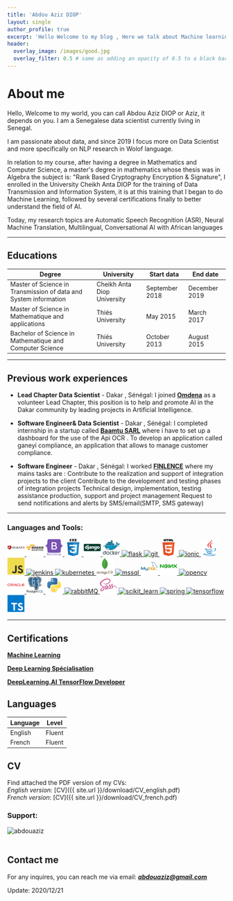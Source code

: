 ```yaml
---
title: 'Abdou Aziz DIOP'
layout: single
author_profile: true
excerpt: 'Hello Welcome to my blog , Here we talk about Machine learning !'
header:
  overlay_image: /images/good.jpg
  overlay_filter: 0.5 # same as adding an opacity of 0.5 to a black background
---
```


# About me

Hello, Welcome to my world, you can call Abdou Aziz DIOP or Aziz, it depends on you. I am a Senegalese data scientist currently living in Senegal.

I am passionate about data, and since 2019 I focus more on Data Scientist and more specifically on NLP research in Wolof language. 

In relation to my course, after having a degree in Mathematics and Computer Science, a master's degree in mathematics whose thesis was in Algebra the subject is: "Rank Based Cryptography Encryption & Signature", I enrolled in the University Cheikh Anta DIOP for the training of Data Transmission and Information System, it is at this training that I began to do Machine Learning, followed by several certifications finally to better understand the field of AI. 

Today, my research topics are Automatic Speech Recognition (ASR), Neural Machine Translation, Multilingual, Conversational AI with African languages 


--- 



## Educations

| Degree | University  | Start data |End date |
|----------|--------|---------------|----------|
| Master of Science in Transmission of data and System information  | Cheikh Anta Diop University | September 2018 | December 2019 |
| Master of Science in Mathematique and applications   | Thiés University | May 2015 | March 2017 |
| Bachelor of Science in Mathematique and Computer Science | Thiés University | October 2013 | August 2015  |


---

## Previous work experiences

- **Lead Chapter Data Scientist** - Dakar , Sénégal: 
  I joined **[Omdena](https://omdena.com/)** as a volunteer Lead Chapter, this position is to help and promote AI in the Dakar community by leading projects in Artificial Intelligence. 

- **Software Engineer& Data Scientist** - Dakar , Sénégal: 
  I completed internship in a startup called **[Baamtu SARL](http://https://baamtu.com/)** where i have to set up a dashboard for the use of the Api OCR .
  To develop an application called ganeyi compliance, an application that allows to manage customer compliance.
  

- **Software Engineer** -  Dakar , Sénégal: 
  I worked  **[FINLENCE]( https://www.finlence.com/)**  where my mains tasks are : 
  Contribute to the realization and support of integration projects to the client
  Contribute to the development and testing phases of integration projects
  Technical design, implementation, testing assistance production, support and project management
  Request to send notifications and alerts by SMS/email(SMTP, SMS gateway)


  
---
 
<h3 align="left">Languages and Tools:</h3>
<p align="left"> <a href="https://angular.io" target="_blank"> <img src="https://raw.githubusercontent.com/devicons/devicon/master/icons/angularjs/angularjs-original-wordmark.svg" alt="angularjs" width="40" height="40"/> </a> <a href="https://aws.amazon.com" target="_blank"> <img src="https://raw.githubusercontent.com/devicons/devicon/master/icons/amazonwebservices/amazonwebservices-original-wordmark.svg" alt="aws" width="40" height="40"/> </a> <a href="https://getbootstrap.com" target="_blank"> <img src="https://raw.githubusercontent.com/devicons/devicon/master/icons/bootstrap/bootstrap-plain-wordmark.svg" alt="bootstrap" width="40" height="40"/> </a> <a href="https://www.w3schools.com/css/" target="_blank"> <img src="https://raw.githubusercontent.com/devicons/devicon/master/icons/css3/css3-original-wordmark.svg" alt="css3" width="40" height="40"/> </a> <a href="https://www.djangoproject.com/" target="_blank"> <img src="https://raw.githubusercontent.com/devicons/devicon/master/icons/django/django-original.svg" alt="django" width="40" height="40"/> </a> <a href="https://www.docker.com/" target="_blank"> <img src="https://raw.githubusercontent.com/devicons/devicon/master/icons/docker/docker-original-wordmark.svg" alt="docker" width="40" height="40"/> </a> <a href="https://flask.palletsprojects.com/" target="_blank"> <img src="https://www.vectorlogo.zone/logos/pocoo_flask/pocoo_flask-icon.svg" alt="flask" width="40" height="40"/> </a> <a href="https://git-scm.com/" target="_blank"> <img src="https://www.vectorlogo.zone/logos/git-scm/git-scm-icon.svg" alt="git" width="40" height="40"/> </a> <a href="https://www.w3.org/html/" target="_blank"> <img src="https://raw.githubusercontent.com/devicons/devicon/master/icons/html5/html5-original-wordmark.svg" alt="html5" width="40" height="40"/> </a> <a href="https://ionicframework.com" target="_blank"> <img src="https://upload.wikimedia.org/wikipedia/commons/d/d1/Ionic_Logo.svg" alt="ionic" width="40" height="40"/> </a> <a href="https://www.java.com" target="_blank"> <img src="https://raw.githubusercontent.com/devicons/devicon/master/icons/java/java-original.svg" alt="java" width="40" height="40"/> </a> <a href="https://developer.mozilla.org/en-US/docs/Web/JavaScript" target="_blank"> <img src="https://raw.githubusercontent.com/devicons/devicon/master/icons/javascript/javascript-original.svg" alt="javascript" width="40" height="40"/> </a> <a href="https://www.jenkins.io" target="_blank"> <img src="https://www.vectorlogo.zone/logos/jenkins/jenkins-icon.svg" alt="jenkins" width="40" height="40"/> </a> <a href="https://kubernetes.io" target="_blank"> <img src="https://www.vectorlogo.zone/logos/kubernetes/kubernetes-icon.svg" alt="kubernetes" width="40" height="40"/> </a> <a href="https://www.mongodb.com/" target="_blank"> <img src="https://raw.githubusercontent.com/devicons/devicon/master/icons/mongodb/mongodb-original-wordmark.svg" alt="mongodb" width="40" height="40"/> </a> <a href="https://www.microsoft.com/en-us/sql-server" target="_blank"> <img src="https://cdn.worldvectorlogo.com/logos/microsoft-sql-server.svg" alt="mssql" width="40" height="40"/> </a> <a href="https://www.mysql.com/" target="_blank"> <img src="https://raw.githubusercontent.com/devicons/devicon/master/icons/mysql/mysql-original-wordmark.svg" alt="mysql" width="40" height="40"/> </a> <a href="https://www.nginx.com" target="_blank"> <img src="https://raw.githubusercontent.com/devicons/devicon/master/icons/nginx/nginx-original.svg" alt="nginx" width="40" height="40"/> </a> <a href="https://opencv.org/" target="_blank"> <img src="https://www.vectorlogo.zone/logos/opencv/opencv-icon.svg" alt="opencv" width="40" height="40"/> </a> <a href="https://www.oracle.com/" target="_blank"> <img src="https://raw.githubusercontent.com/devicons/devicon/master/icons/oracle/oracle-original.svg" alt="oracle" width="40" height="40"/> </a> <a href="https://www.postgresql.org" target="_blank"> <img src="https://raw.githubusercontent.com/devicons/devicon/master/icons/postgresql/postgresql-original-wordmark.svg" alt="postgresql" width="40" height="40"/> </a> <a href="https://www.python.org" target="_blank"> <img src="https://raw.githubusercontent.com/devicons/devicon/master/icons/python/python-original.svg" alt="python" width="40" height="40"/> </a> <a href="https://www.rabbitmq.com" target="_blank"> <img src="https://www.vectorlogo.zone/logos/rabbitmq/rabbitmq-icon.svg" alt="rabbitMQ" width="40" height="40"/> </a> <a href="https://sass-lang.com" target="_blank"> <img src="https://raw.githubusercontent.com/devicons/devicon/master/icons/sass/sass-original.svg" alt="sass" width="40" height="40"/> </a> <a href="https://scikit-learn.org/" target="_blank"> <img src="https://upload.wikimedia.org/wikipedia/commons/0/05/Scikit_learn_logo_small.svg" alt="scikit_learn" width="40" height="40"/> </a> <a href="https://spring.io/" target="_blank"> <img src="https://www.vectorlogo.zone/logos/springio/springio-icon.svg" alt="spring" width="40" height="40"/> </a> <a href="https://www.tensorflow.org" target="_blank"> <img src="https://www.vectorlogo.zone/logos/tensorflow/tensorflow-icon.svg" alt="tensorflow" width="40" height="40"/> </a> <a href="https://www.typescriptlang.org/" target="_blank"> <img src="https://raw.githubusercontent.com/devicons/devicon/master/icons/typescript/typescript-original.svg" alt="typescript" width="40" height="40"/> </a> </p>

 
---

## Certifications 



**[Machine Learning](https://www.coursera.org/account/accomplishments/verify/62NVF7KTV3PN)**

**[Deep Learning Spécialisation ](https://www.coursera.org/account/accomplishments/specialization/QLU3SYF287NT)**

**[DeepLearning.AI TensorFlow Developer](https://www.coursera.org/account/accomplishments/professional-cert/Y4VNWM3Z6WW8)**


## Languages

| Language | Level  |
|----------|--------|
| English  | Fluent |
| French   | Fluent |

## CV

Find attached the PDF version of my CVs:  
*English version*: [CV]({{ site.url }}/download/CV_english.pdf)  
*French version*: [CV]({{ site.url }}/download/CV_french.pdf)




<h3 align="left">Support:</h3>
<p><a href="https://www.buymeacoffee.com/abdouaziiz"> <img align="left" src="https://cdn.buymeacoffee.com/buttons/v2/default-yellow.png" height="50" width="210" alt="abdouaziz" /></a></p><br><br>

 

## Contact me

For any inquires, you can reach me via email: **_[abdouaziz@gmail.com](mailto:abdouaziz@gmail.com)_**


Update: 2020/12/21
